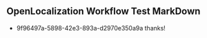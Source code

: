 ## OpenLocalization Workflow Test MarkDown
* 9f96497a-5898-42e3-893a-d2970e350a9a thanks!

<!--HONumber=Jul16_HO2-->


